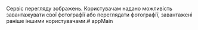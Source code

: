 Cервіс перегляду зображень. Користувачам надано можливість завантажувати свої фотографії або переглядати фотографії, завантажені раніше іншими користувачами.# appMain
